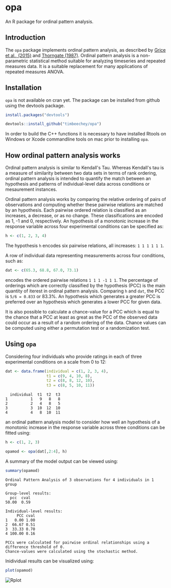 # opa

An R package for ordinal pattern analysis.

## Introduction

The `opa` package implements ordinal pattern analysis, as described by [Grice et al., (2015)](https://doi.org/10.1177/2158244015604192) and [Thorngate (1987)](https://doi.org/10.1016/S0166-4115(08)60083-7). Ordinal pattern analysis is a non-parametric statistical method suitable for analyzing timeseries and repeated measures data. It is a suitable replacement for many applications of repeated measures ANOVA.

## Installation

`opa` is not available on cran yet. The package can be installed from github using the devtools package.

```r
install.packages("devtools")

devtools::install_github("timbeechey/opa")
```

In order to build the C++ functions it is necessary to have installed Rtools on Windows or Xcode commandline tools on mac prior to installing `opa`.

## How ordinal pattern analysis works

Ordinal pattern analysis is similar to Kendall's Tau. Whereas Kendall's tau is a measure of similarity between two data sets in terms of rank ordering, ordinal pattern analysis is intended to quantify the match between an hypothesis and patterns of individual-level data across conditions or mesaurement instances.

Ordinal pattern analysis works by comparing the relative ordering of pairs of observations and computing whether these pairwise relations are matched by an hypothesis. Each pairwise ordered relation is classified as an increases, a decrease, or as no change. These classifications are encoded as 1, -1 and 0, respectively. An hypothesis of a monotonic increase in the response variable across four experimental conditions can be specified as:

```r
h <- c(1, 2, 3, 4)
```

The hypothesis `h` encodes six pairwise relations, all increases: `1 1 1 1 1 1`.

A row of individual data representing measurements across four conditions, such as:

```r
dat <- c(65.3, 68.8, 67.0, 73.1)
```

encodes the ordered pairwise relations `1 1 1 -1 1 1`. The percentage of orderings which are correctly classified by the hypothesis (PCC) is the main quantity of iterest in ordinal pattern analysis. Comparing `h` and `dat`, the PCC is `5/6 = 0.833` or 83.3%. An hypothesis which generates a greater PCC is preferred over an hypothesis which generates a lower PCC for given data.

It is also possible to calculate a chance-value for a PCC which is equal to the chance that a PCC at least as great as the PCC of the observed data could occur as a result of a random ordering of the data. Chance values can be computed using either a permutation test or a randomization test.

## Using `opa`

Considering four individuals who provide ratings in each of three experimental conditions on a scale from 0 to 12:

```r
dat <- data.frame(individual = c(1, 2, 3, 4),
                  t1 = c(9, 4, 10, 8),
                  t2 = c(8, 8, 12, 10),
                  t3 = c(8, 5, 10, 11))
```

```
  individual  t1  t2  t3
1          1   9   8   8
2          2   4   8   5
3          3  10  12  10
4          4   8  10  11
```

an ordinal pattern analysis model to consider how well an hypothesis of a monotonic increase in the response variable across three conditions can be fitted using:

```r
h <- c(1, 2, 3)

opamod <- opa(dat[,2:4], h)
```

A summary of the model output can be viewed using:

```r
summary(opamod)
```

```
Ordinal Pattern Analysis of 3 observations for 4 individuals in 1 group 

Group-level results:
  pcc  cval 
50.00  0.59 

Individual-level results:
     PCC cval
1   0.00 1.00
2  66.67 0.51
3  33.33 0.70
4 100.00 0.16

PCCs were calculated for pairwise ordinal relationships using a difference threshold of 0.
Chance-values were calculated using the stochastic method.
```

Inidividual results can be visualized using:

```r
plot(opamod)
```

![Rplot](https://user-images.githubusercontent.com/66388815/154843106-856b52ea-1e67-48a7-ac1f-21cb78fa02d9.jpeg)
